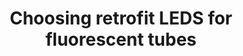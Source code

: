 ---
layout: link
link_url: https://ledlightguides.com/convert-fluorescent-to-led-lights/
title: Choosing retrofit LEDS for fluorescent tubes
source: LED Lights Guide (supply store)
card: Update your lighting
petal: 
task: 
---